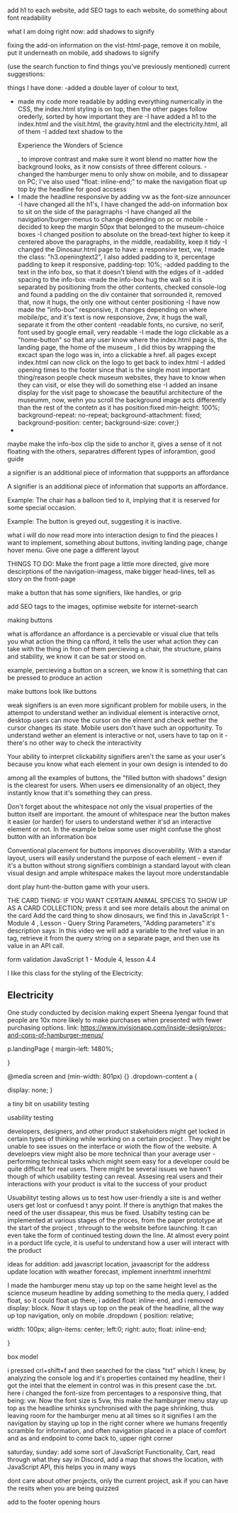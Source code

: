 add h1 to each website, add SEO tags to each website, do something about font readability



what I am doing right now:  add shadows to signify

fixing the add-on information on the vist-html-page, remove it on mobile, put it underneath on mobile, add shadows to signify

(use the search function to find things you've previously mentioned)
current suggestions: 



things I have done:
 -added a double layer of colour to text,
 - made my code more readable by adding everything numerically in the CSS, the index.html styling is on top, then the other pages follow orederly, sorted by how important they are
-I have added a h1 to the index.html and the visit.html, the gravity.html and the electricity.html, all of them
-I added text shadow to the <div class="box" ><p class="visitbb">Experience the Wonders of Science</p></div>, to improve contrast and make sure it wont blend no matter how the background looks, as it now consists of three different colours. 
-changed the hamburger menu to only show on mobile, and to dissapear on PC; I've also used "float: inline-end;" to make the navigation float up top  by the headline for good accsess
- I made the headline responsive by adding vw as the font-size announcer
-I have changed all the h1's, I have changed the add-on information box to sit on the side of the paragrraphs
-I have changed all the navigation/burger-menus to change depending on pc or mobile
-decided to keep the margin 50px that belonged to the museum-choice boxes
-I changed position to absolute on the bread-text higher to keep it centered above the paragraphs, in the middle, readability, keep it tidy
-I changed the Dinosaur.html page to have: a responsive text, vw, I made the class: "h3.openingtext2", I also added padding to it, percentage padding to keep it responsive, padding-top: 10%;
-added padding to the text in the info box, so that it doesn't blend with the edges of it
-added spacing to the info-box
-made the info-box hug the wall so it is separated by positioning from the other contents, checked console-log and found a padding on  the div container that sorrounded it, removed that, now it hugs, the only one without center positioning
-I have now made the "info-box" responsive, it changes depending on where mobile/pc, and it's text is now responsiove, 2vw, it hugs the wall, separate it from the other content
-readable fonts, no cursive, no serif, font used by google email, very readable
-I made the logo clickable as a "home-button" so that any user know where the index.html page is, the landing page, the home of the museum , I did thios by wrapping the excact span the logo was in, into a clickable a href. all pages except index.html can now click on the logo to get back to index.html
-I added opening times to the footer since that is the single most important thing/reason people check museum websites, they have to know when they can visit, or else they will do something else 
-I added an insane display for the visit page to showcase the beautiful architecture of the museumm, now, wehn you scroll the background image acts differently than the rest of the contetn as it has position:fixed  min-height: 100%;
background-repeat: no-repeat;
background-attachment: fixed;
background-position: center;
background-size: cover;}
-
  

maybe make the info-box clip the side to anchor it, gives a sense of it not floating with the others, separatres different types of inforamtion, good guide


a signifier is an additional piece of information that suppports an affordance

A signifier is an additional piece of information that supports an affordance.

Example: The chair has a balloon tied to it, implying that it is reserved for some special occasion.

Example: The button is greyed out, suggesting it is inactive.


what i will do now read more into interaction design to find the pieaces I want to implement, something about buttons, inviting landing page, change hover menu. Give one page a different layout



THINGS TO DO: Make the front page a little more directed, give more descirptions of the navigation-imagess, make bigger head-lines, tell as story on the front-page





make a button that has some signifiers, like handles, or grip

add SEO tags to the images, optimise website for internet-search 

making buttons





what is affordance
an affordance is a percievable or visual clue that tells you what action the thing ca nfford, it tells the user what action they can take with the thing in fron of them
percieving a chair, the structure, plains and stability, we know it can be sat or stood on.

example, percieving a button on a screen, we know it is something that can be pressed to produce an action

make buttons look like buttons

weak signifiers is an even more significant problem for mobile users, in the attempot to understand wether an individual element is interactive ornot, desktop users  can move the cursor on the elment and check wether the cursor changes its state. Mobile users don't have such an opportunity. To understand wether an element is interactive or not, users have to tap on it - there's no other way to check the interactivity 

Your ability to interpret clickability signifiers aren't the same as your user's because you know what each element in your own design is intended to do 

among all the examples of buttons, the "filled button with shadows" design is the clearest for users. When users ee dimensionality of an object, they instantly know that it's something they can press. 

Don't forget about the whitespace 
not only the visual properties of the button itself are important. the amount of whitespace near the button makes it easier (or harder) for users to understand wether it'sd an interactive element or not. In the example below some user might confuse the ghost button with an information box 

Conventional placement for buttons imporves discoverability. With a standar layout, users will easily understand the purpose of each element - even if it's a button without strong signifiers
combinign a standard layout with clean visual design and ample whitespace makes the layout more understandable

dont play hunt-the-button game with your users.


THE CARD THING: IF YOU WANT CERTAIN ANIMAL SPECIES TO SHOW UP AS A CARD COLLECTION; press it and see more details about the animal on the card 
Add the card thing to show dinosaurs, we find this in 
JavaScript 1 - Module 4 , Lesson - Query String Parameters, "Adding parameters" 
it's description says:
 In this video we will add a variable to the href value in an <a> tag, retrieve it from the query string on a separate page, and then use its value in an API call.


 form validation JavaScript 1 - Module 4,  lesson 4.4


I like this class for the styling of the Electricity:  <h2 class="bb">Electricity</h2>



One study conducted by decision making expert Sheena Iyengar found that people are 10x more likely to make purchases when presented with fewer purchasing options.
link: https://www.invisionapp.com/inside-design/pros-and-cons-of-hamburger-menus/




p.landingPage {
 margin-left: 1480%;
 
}

@media screen and (min-width: 801px) {}
.dropdown-content a {
  
  display: none;
}

a tiny bit on usability testing 

usability testing

developers, designers, and other product stakeholders might get locked in certain types of thinking while working on a certain procject . They might be unable to see issues on the interface or wioth the flow of the website. A develoeprs view might also be more technical than your average user - performing technical tasks which might seem easy for a developer could be quite difficult for real users. There might be several issues we haven't though of which usability testing can reveal. Assesing real users and their interactions with your product is vital to the success of your product 

Usuabilityt testing allows us to test how user-friendly a site is and wether users get lost or confuesd t anyy point. If there is anythign that makes the need of the user dissapear, this mus be fixed. 
Usabilty testing can be  implemented at various stages of the proces, from the paper  prototype at the start of the project , trhrough to the website before launching. It can even take the form of continued testing down the line. At almost every point in a porduct life cycle, it is useful to understand how a user will interact with the product 


ideas for addition: add javascript location, javaascript for the address update location with weather forecast, implement innerhtml
innerhtml


I made the hamburger menu stay up top on the same height level as the science museum headline by adding something to the media query, I added float, so it could float up there,
i added float: inline-end, and i removed display: block. Now it stays up top on the peak of the headline, all the way up top navigation, only on mobile 
.dropdown {
  position: relative;

  width: 100px;
align-items: center;
left:0;
right: auto;
float: inline-end;




 
  
}

box model

i pressed crl+shift+f and then searched for the class "txt" which I knew, by analyzing the console log and it's properties contained my headline, their I got the intel that the element in control was in this present case the .txt. here i changed the font-size from percentages to a responsive thing, that being: vw. Now the font size is 5vw, this  make the hamburger menu stay up top as the headline srhinks synchronised with the page shrinking, thus leaving room for the hamburger menu at all times so it signifies I am the navigation by staying up top in the right corner where we humans freqently scramble for information, and often navigation placed in a place of comfort and as and endpoint to come back to, upper right corner 


saturday, sunday: add some sort of JavaScript Functionality, Cart, read through what they say in Discord, add a map that shows the location, with JavaScript API, this helps you in many ways

dont care about other projects, only the current project, ask if you can have the resits when you are being quizzed 




add to the footer opening hours